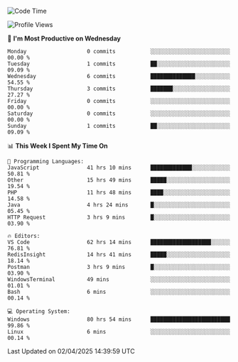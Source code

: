 <!--START_SECTION:waka-->
![Code Time](http://img.shields.io/badge/Code%20Time-4%2C528%20hrs%2043%20mins-blue)

![Profile Views](http://img.shields.io/badge/Profile%20Views-7-blue)

📅 **I'm Most Productive on Wednesday** 

```text
Monday                   0 commits           ░░░░░░░░░░░░░░░░░░░░░░░░░   00.00 % 
Tuesday                  1 commits           ██░░░░░░░░░░░░░░░░░░░░░░░   09.09 % 
Wednesday                6 commits           ██████████████░░░░░░░░░░░   54.55 % 
Thursday                 3 commits           ███████░░░░░░░░░░░░░░░░░░   27.27 % 
Friday                   0 commits           ░░░░░░░░░░░░░░░░░░░░░░░░░   00.00 % 
Saturday                 0 commits           ░░░░░░░░░░░░░░░░░░░░░░░░░   00.00 % 
Sunday                   1 commits           ██░░░░░░░░░░░░░░░░░░░░░░░   09.09 % 
```


📊 **This Week I Spent My Time On** 

```text
💬 Programming Languages: 
JavaScript               41 hrs 10 mins      █████████████░░░░░░░░░░░░   50.81 % 
Other                    15 hrs 49 mins      █████░░░░░░░░░░░░░░░░░░░░   19.54 % 
PHP                      11 hrs 48 mins      ████░░░░░░░░░░░░░░░░░░░░░   14.58 % 
Java                     4 hrs 24 mins       █░░░░░░░░░░░░░░░░░░░░░░░░   05.45 % 
HTTP Request             3 hrs 9 mins        █░░░░░░░░░░░░░░░░░░░░░░░░   03.90 % 

🔥 Editors: 
VS Code                  62 hrs 14 mins      ███████████████████░░░░░░   76.81 % 
RedisInsight             14 hrs 41 mins      █████░░░░░░░░░░░░░░░░░░░░   18.14 % 
Postman                  3 hrs 9 mins        █░░░░░░░░░░░░░░░░░░░░░░░░   03.90 % 
WindowsTerminal          49 mins             ░░░░░░░░░░░░░░░░░░░░░░░░░   01.01 % 
Bash                     6 mins              ░░░░░░░░░░░░░░░░░░░░░░░░░   00.14 % 

💻 Operating System: 
Windows                  80 hrs 54 mins      █████████████████████████   99.86 % 
Linux                    6 mins              ░░░░░░░░░░░░░░░░░░░░░░░░░   00.14 % 
```


 Last Updated on 02/04/2025 14:39:59 UTC
<!--END_SECTION:waka-->
